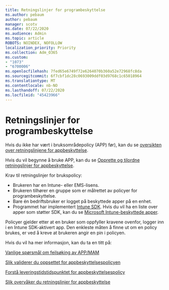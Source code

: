 ```yaml
---
title: Retningslinjer for programbeskyttelse
ms.author: pebaum
author: pebaum
manager: scotv
ms.date: 07/22/2020
ms.audience: Admin
ms.topic: article
ROBOTS: NOINDEX, NOFOLLOW
localization_priority: Priority
ms.collection: Adm_O365
ms.custom:
- "1073"
- "6700006"
ms.openlocfilehash: 7fed65e6749f72e6264070b360a52e72968fc8da
ms.sourcegitcommit: 6f7cbf1dc28c0693009ddf03d9768c1c65018964
ms.translationtype: MT
ms.contentlocale: nb-NO
ms.lasthandoff: 07/22/2020
ms.locfileid: "45423966"
---
```

# <a name="application-protection-policy"></a>Retningslinjer for programbeskyttelse

Hvis du ikke har vært i bruksområdepolicy (APP) før), kan du se [oversikten over retningslinjene for appbeskyttelse](https://docs.microsoft.com/intune/apps/app-protection-policy).

Hvis du vil begynne å bruke APP, kan du se [Opprette og tilordne retningslinjer for appbeskyttelse](https://docs.microsoft.com/intune/app-protection-policies).

Krav til retningslinjer for brukspolicy:

- Brukeren har en Intune- eller EMS-lisens.
- Brukeren tilhører en gruppe som er målrettet av policyer for programbeskyttelse.
- Bare én bedriftsbruker er logget på beskyttede apper på en enhet.
- Programmet har implementert [Intune SDK](https://docs.microsoft.com/intune/app-sdk-get-started). Hvis du vil ha en liste over apper som støtter SDK, kan du se [Microsoft Intune-beskyttede apper](https://docs.microsoft.com/intune/apps-supported-intune-apps).

Policyer gjelder etter at en bruker som oppfyller kravene ovenfor, logger inn i en Intune SDK-aktivert app. Den enkleste måten å finne ut om en policy brukes, er ved å kreve at brukeren angir en pin i policyen. 

Hvis du vil ha mer informasjon, kan du ta en titt på:

[Vanlige spørsmål om feilsøking av APP/MAM](https://docs.microsoft.com/intune/apps/troubleshoot-mam)  

[Slik validerer du oppsettet for appbeskyttelsespolicyen](https://docs.microsoft.com/intune/app-protection-policies-validate)

[Forstå leveringstidstidspunktet for appbeskyttelsespolicy](https://docs.microsoft.com/intune/app-protection-policy-delivery)  

[Slik overvåker du retningslinjer for appbeskyttelse](https://docs.microsoft.com/intune/app-protection-policies-monitor)